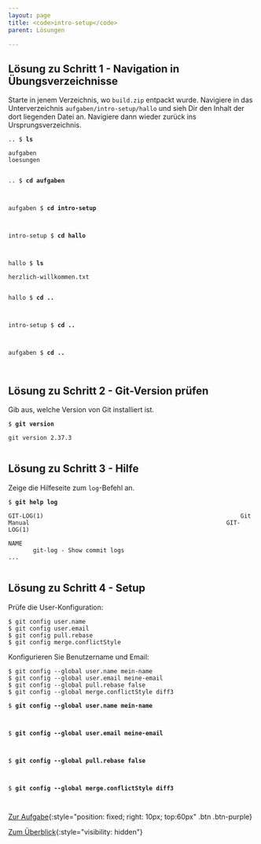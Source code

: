 ```yaml
---
layout: page
title: <code>intro-setup</code>
parent: Lösungen

---
```

## Lösung zu Schritt 1 - Navigation in Übungsverzeichnisse

Starte in jenem Verzeichnis, wo `build.zip` entpackt wurde.
Navigiere in das Unterverzeichnis `aufgaben/intro-setup/hallo`
und sieh Dir den Inhalt der dort liegenden Datei an.
Navigiere dann wieder zurück ins Ursprungsverzeichnis.


<pre><code>.. $ <b>ls</b><br><br>aufgaben<br>loesungen<br><br></code></pre>



<pre><code>.. $ <b>cd aufgaben</b><br><br><br></code></pre>



<pre><code>aufgaben $ <b>cd intro-setup</b><br><br><br></code></pre>



<pre><code>intro-setup $ <b>cd hallo</b><br><br><br></code></pre>



<pre><code>hallo $ <b>ls</b><br><br>herzlich-willkommen.txt<br><br></code></pre>



<pre><code>hallo $ <b>cd ..</b><br><br><br></code></pre>



<pre><code>intro-setup $ <b>cd ..</b><br><br><br></code></pre>



<pre><code>aufgaben $ <b>cd ..</b><br><br><br></code></pre>


## Lösung zu Schritt 2 - Git-Version prüfen

Gib aus, welche Version von Git installiert ist.


<pre><code>$ <b>git version</b><br><br>git version 2.37.3<br><br></code></pre>


## Lösung zu Schritt 3 - Hilfe

Zeige die Hilfeseite zum `log`-Befehl an.


<pre><code>$ <b>git help log</b><br><br>GIT-LOG(1)                                                        Git Manual                                                        GIT-LOG(1)<br><br>NAME<br>       git-log - Show commit logs<br>...<br><br></code></pre>


## Lösung zu Schritt 4 - Setup

Prüfe die User-Konfiguration:

    $ git config user.name
    $ git config user.email
    $ git config pull.rebase
    $ git config merge.conflictStyle

Konfigurieren Sie Benutzername und Email:

    $ git config --global user.name mein-name
    $ git config --global user.email meine-email
    $ git config --global pull.rebase false 
    $ git config --global merge.conflictStyle diff3


<pre><code>$ <b>git config --global user.name mein-name</b><br><br><br></code></pre>



<pre><code>$ <b>git config --global user.email meine-email</b><br><br><br></code></pre>



<pre><code>$ <b>git config --global pull.rebase false </b><br><br><br></code></pre>



<pre><code>$ <b>git config --global merge.conflictStyle diff3</b><br><br><br></code></pre>


[Zur Aufgabe](aufgabe-intro-setup.html){:style="position: fixed; right: 10px; top:60px" .btn .btn-purple}

[Zum Überblick](../../ueberblick.html){:style="visibility: hidden"}

